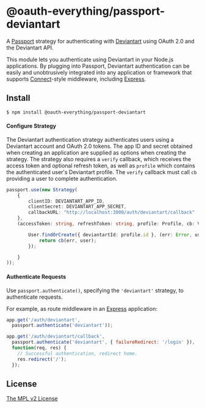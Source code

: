@oauth-everything/passport-deviantart
=====================================

A [Passport](http://passportjs.org/) strategy for authenticating with
[Deviantart](https://www.deviantart.com/) using OAuth 2.0 and the Deviantart API.

This module lets you authenticate using Deviantart in your Node.js applications.
By plugging into Passport, Deviantart authentication can be easily and
unobtrusively integrated into any application or framework that supports
[Connect](https://www.senchalabs.org/connect/)-style middleware, including
[Express](https://expressjs.com/).

## Install

```bash
$ npm install @oauth-everything/passport-deviantart
```
#### Configure Strategy

The Deviantart authentication strategy authenticates users using a Deviantart
account and OAuth 2.0 tokens.  The app ID and secret obtained when creating an
application are supplied as options when creating the strategy.  The strategy
also requires a `verify` callback, which receives the access token and optional
refresh token, as well as `profile` which contains the authenticated user's
Deviantart profile.  The `verify` callback must call `cb` providing a user to
complete authentication.

```ts
passport.use(new Strategy(
    {
        clientID: DEVIANTART_APP_ID,
        clientSecret: DEVIANTART_APP_SECRET,
        callbackURL: "http://localhost:3000/auth/deviantart/callback"
    },
    (accessToken: string, refreshToken: string, profile: Profile, cb: VerifyCallback<User>) => {

        User.findOrCreate({ deviantartId: profile.id }, (err: Error, user: User) => {
            return cb(err, user);
        });

    }
));
```

#### Authenticate Requests

Use `passport.authenticate()`, specifying the `'deviantart'` strategy, to
authenticate requests.

For example, as route middleware in an [Express](https://expressjs.com/)
application:

```javascript
app.get('/auth/deviantart',
  passport.authenticate('deviantart'));

app.get('/auth/deviantart/callback',
  passport.authenticate('deviantart', { failureRedirect: '/login' }),
  function(req, res) {
    // Successful authentication, redirect home.
    res.redirect('/');
  });
```

## License

[The MPL v2 License](https://opensource.org/licenses/MPL-2.0)
